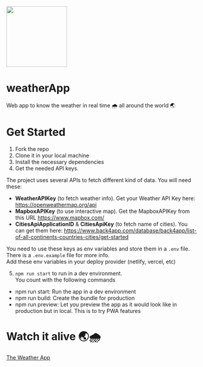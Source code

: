 <img src="https://raw.githubusercontent.com/irvingvjuarez/weatherApp/development/src/assets/icons/favicon.png" width="160" />

# weatherApp
Web app to know the weather in real time 🌧 all around the world 🌏

# Get Started

1. Fork the repo
2. Clone it in your local machine
3. Install the necessary dependencies
4. Get the needed API keys.

The project uses several APIs to fetch different kind of data. You will need these:
- **WeatherAPIKey** (to fetch weather info). Get your Weather API Key here: https://openweathermap.org/api
- **MapboxAPIKey** (to use interactive map). Get the MapboxAPIKey from this URL https://www.mapbox.com/
- **CitiesApiApplicationID** & **CitiesApiKey** (to fetch name of cities). You can get them here: https://www.back4app.com/database/back4app/list-of-all-continents-countries-cities/get-started

You need to use these keys as env variables and store them in a `.env` file. There is a `.env.example` file for more info. <br>
Add these env variables in your deploy provider (netlify, vercel, etc) <br>

5. `npm run start` to run in a dev environment. <br>
You count with the following commands
- npm run start: Run the app in a dev environment
- npm run build: Create the bundle for production
- npm run preview: Let you preview the app as it would look like in production but in local. This is to try PWA features

# Watch it alive 🌏🌧️

[The Weather App](https://irvingjuarezweatherapp.netlify.app/)
